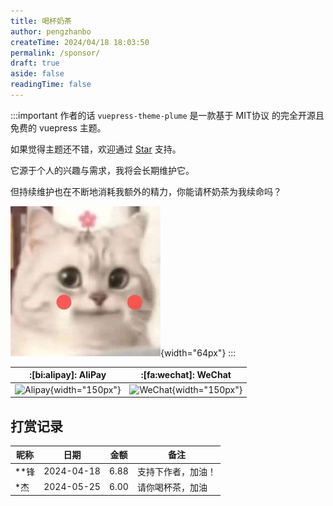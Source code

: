 ```yaml
---
title: 喝杯奶茶
author: pengzhanbo
createTime: 2024/04/18 18:03:50
permalink: /sponsor/
draft: true
aside: false
readingTime: false
---
```


:::important 作者的话
`vuepress-theme-plume` 是一款基于 MIT协议 的完全开源且免费的 vuepress 主题。

如果觉得主题还不错，欢迎通过 [Star](https://github.com/pengzhanbo/vuepress-theme-plume) 支持。

它源于个人的兴趣与需求，我将会长期维护它。

但持续维护也在不断地消耗我额外的精力，你能请杯奶茶为我续命吗？

![cat](/images/sponsor/cute-cat.jpg){width="64px"}
:::

| :[bi:alipay]: AliPay                   | :[fa:wechat]: WeChat                      |
| -------------------------------------- | ----------------------------------------- |
| ![Alipay](https://static.pengzhanbo.cn/images/sponsor/ali_pay.jpg){width="150px"} | ![WeChat](https://static.pengzhanbo.cn/images/sponsor/wechat_pay.jpg){width="150px"} |

## 打赏记录

| 昵称 | 日期       | 金额   | 备注               |
| ---- | ---------- | ------ | ------------------ |
| **锋 | 2024-04-18 | 6.88   | 支持下作者，加油！ |
| *杰  | 2024-05-25 | 6.00   | 请你喝杯茶，加油   |
